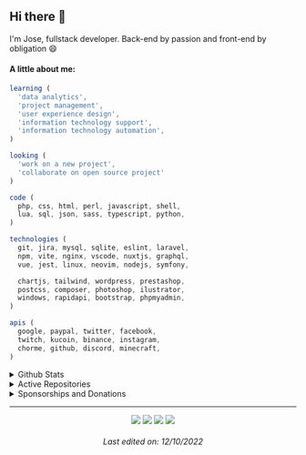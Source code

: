 <!-- Feel free to fork or copy me profile README, I don't mind! -->

## Hi there 👋

I'm Jose, fullstack developer. Back-end by passion and front-end by obligation 😄

#### A little about me:

```javascript
learning (
  'data analytics',
  'project management',
  'user experience design',
  'information technology support',
  'information technology automation',
)

looking (
  'work on a new project',
  'collaborate on open source project'
)

code (
  php, css, html, perl, javascript, shell,
  lua, sql, json, sass, typescript, python,
)

technologies (
  git, jira, mysql, sqlite, eslint, laravel,
  npm, vite, nginx, vscode, nuxtjs, graphql,
  vue, jest, linux, neovim, nodejs, symfony,

  chartjs, tailwind, wordpress, prestashop,
  postcss, composer, photoshop, ilustrator,
  windows, rapidapi, bootstrap, phpmyadmin,
)

apis (
  google, paypal, twitter, facebook,
  twitch, kucoin, binance, instagram,
  chorme, github, discord, minecraft,
)
```

<details name="sponsor">
  <summary>Github Stats</summary><br/>
  <a href="https://github.com/anuraghazra/github-readme-stats">
    <img width="412.5" src="https://github-readme-stats.vercel.app/api?username=josantonius&theme=tokyonight&hide_border=true&include_all_commits=true&show_icons=false&count_private=true">
  </a>

  <a href="https://github.com/anuraghazra/github-readme-stats">
    <img width="412.5" src="https://github-readme-streak-stats.herokuapp.com/?user=josantonius&theme=tokyonight&hide_border=true">
  </a>

  <a href="https://github.com/anuraghazra/github-readme-stats">
    <img width="412.5" src="https://github-readme-stats.vercel.app/api/top-langs/?username=josantonius&layout=compact&theme=tokyonight&langs_count=10&hide_border=true&include_all_commits=true&card_width=320&hide=jupyter%20notebook,markdown,svg">
  </a>
</details>

<details>
  <summary>Active Repositories</summary><br/>
  <a href="https://github.com/josantonius/php-session">
    <img width="412.5" src="https://github-readme-stats.vercel.app/api/pin?username=josantonius&repo=php-session&theme=tokyonight&hide_border=true">
  </a>
  <a href="https://github.com/josantonius/php-hook">
    <img width="412.5" src="https://github-readme-stats.vercel.app/api/pin?username=josantonius&repo=php-hook&theme=tokyonight&hide_border=true">
  </a>
  <a href="https://github.com/josantonius/php-cookie">
    <img width="412.5" src="https://github-readme-stats.vercel.app/api/pin?username=josantonius&repo=php-cookie&theme=tokyonight&hide_border=true">
  </a>
  <a href="https://github.com/josantonius/php-url">
    <img width="412.5" src="https://github-readme-stats.vercel.app/api/pin?username=josantonius&repo=php-url&theme=tokyonight&hide_border=true">
  </a>
  <a href="https://github.com/josantonius/php-mime-type">
    <img width="412.5" src="https://github-readme-stats.vercel.app/api/pin?username=josantonius&repo=php-mime-type&theme=tokyonight&hide_border=true">
  </a>
  <a href="https://github.com/josantonius/php-error-handler">
    <img width="412.5" src="https://github-readme-stats.vercel.app/api/pin?username=josantonius&repo=php-error-handler&theme=tokyonight&hide_border=true">
  </a>
  <a href="https://github.com/josantonius/php-asset">
    <img width="412.5" src="https://github-readme-stats.vercel.app/api/pin?username=josantonius&repo=php-asset&theme=tokyonight&hide_border=true">
  </a>
  <a href="https://github.com/josantonius/php-http-status-code">
    <img width="412.5" src="https://github-readme-stats.vercel.app/api/pin?username=josantonius&repo=php-http-status-code&theme=tokyonight&hide_border=true">
  </a>
  <a href="https://github.com/josantonius/php-json">
    <img width="412.5" src="https://github-readme-stats.vercel.app/api/pin?username=josantonius&repo=php-json&theme=tokyonight&hide_border=true">
  </a>
  <a href="https://github.com/josantonius/php-language-code">
    <img width="412.5" src="https://github-readme-stats.vercel.app/api/pin?username=josantonius&repo=php-language-code&theme=tokyonight&hide_border=true">
  </a>
  <a href="https://github.com/josantonius/php-exception-handler">
    <img width="412.5" src="https://github-readme-stats.vercel.app/api/pin?username=josantonius&repo=php-exception-handler&theme=tokyonight&hide_border=true">
  </a>
  <a href="https://github.com/josantonius/php-minecraft-server-player-stat">
    <img width="412.5" src="https://github-readme-stats.vercel.app/api/pin?username=josantonius&repo=php-minecraft-server-player-stat&theme=tokyonight&hide_border=true">
  </a>
</details>

<details name="contact">
  <summary>Sponsorships and Donations</summary><br/>
  <a href = "https://paypal.me/Josantonius"><img src="https://img.shields.io/badge/-Paypal-727272?style=for-the-badge&logo=xxx&logoColor=9e9e9e" target="_blank"></a>
  <a href = "https://www.buymeacoffee.com/josantonius"><img src="https://img.shields.io/badge/-Buy_me_a_coffee-727272?style=for-the-badge&logo=xxx&logoColor=9e9e9e" target="_blank"></a>
  <a href="https://github.com/sponsors/josantonius" target="_blank"><img src="https://img.shields.io/badge/-GitHub Sponsor-727272?style=for-the-badge&logo=xxx&logoColor=9e9e9e" target="_blank"></a><br/><br/>

  <img src="https://img.shields.io/badge/-Bitcoin-727272?style=for-the-badge&logo=xxx&logoColor=9e9e9e" target="_blank">

  ```
  3A32XuiuxNK4zz2nh1TkbGQd2LKUfGzjTu
  ```

  <img src="https://img.shields.io/badge/-Ethereum-727272?style=for-the-badge&logo=xxx&logoColor=9e9e9e" target="_blank">

  ```
  0xEbCf8d029eAbd83542682CC02696d82df03766D8
  ```

  ![](https://komarev.com/ghpvc/?username=josantonius&style=flat-square&color=727272&label=VIEWS)
</details>

----

<div align="center">
  <a href="https://discord.gg/BvEk3PAy" target="_blank"><img src="https://img.shields.io/badge/-Discord-727272?style=for-the-badge&logo=discsord&logoColor=9e9e9e" target="_blank"></a>
 <a href="https://t.me/Josantonius" target="_blank"><img src="https://img.shields.io/badge/-Telegram-727272?style=for-the-badge&logo=telesgram&logoColor=9e9e9e" target="_blank"></a>
  <a href = "https://github.com/josantonius"><img src="https://img.shields.io/badge/-Twitter-727272?style=for-the-badge&logo=xxx&logoColor=9e9e9e" target="_blank"></a>
  <a href="https://github.com/josantonius" target="_blank"><img src="https://img.shields.io/badge/-LinkedIn-727272?style=for-the-badge&logo=xxx&logoColor=9e9e9e" target="_blank"></a><br/>

###### Last edited on: 12/10/2022

</div>
